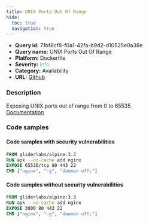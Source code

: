 ```yaml
---
title: UNIX Ports Out Of Range
hide:
  toc: true
  navigation: true
---
```


<style>
  .highlight .hll {
    background-color: #ff171742;
  }
  .md-content {
    max-width: 1100px;
    margin: 0 auto;
  }
</style>

-   **Query id:** 71bf8cf8-f0a1-42fa-b9d2-d10525e0a38e
-   **Query name:** UNIX Ports Out Of Range
-   **Platform:** Dockerfile
-   **Severity:** <span style="color:#5bc0de">Info</span>
-   **Category:** Availability
-   **URL:** [Github](https://github.com/Checkmarx/kics/tree/master/assets/queries/dockerfile/unix_ports_out_of_range)

### Description
Exposing UNIX ports out of range from 0 to 65535<br>
[Documentation](https://docs.docker.com/engine/reference/builder/#expose)

### Code samples
#### Code samples with security vulnerabilities
```dockerfile title="Positive test num. 1 - dockerfile file" hl_lines="3"
FROM gliderlabs/alpine:3.3
RUN apk --no-cache add nginx
EXPOSE 65536/tcp 80 443 22
CMD ["nginx", "-g", "daemon off;"]
```


#### Code samples without security vulnerabilities
```dockerfile title="Negative test num. 1 - dockerfile file"
FROM gliderlabs/alpine:3.3
RUN apk --no-cache add nginx
EXPOSE 3000 80 443 22
CMD ["nginx", "-g", "daemon off;"]
```
